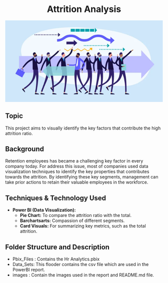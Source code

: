 <h1 align="center"> Attrition Analysis </h1>
<div align="center">
	<img src="/Images/icon.png">
</div>

## Topic
This project aims to visually identify the key factors that contribute the high attrition ratio.

## Background
Retention employees has became a challenging key factor in every company today. For address this issue, most of companies used data visualization techniques to identify the key properties
that contributes towards the attrition. By identifying these key segments, management can take prior actions to retain their valuable employees in the workforce. 

## Techniques & Technology Used
		
- **Power BI (Data Visualization):**
    - **Pie Chart:** To compare the attrition ratio with the total.
    - **Barchartsarts:** Compassion of different segments.
    - **Card Visuals:** For summarizing key metrics, such as the total attrition.
    

## Folder Structure and Description 
- Pbix_Files : Contains the Hr Analytics.pbix
- Data_Sets: This flooder contains the csv file which are used in the PowerBI report.
- images : Contain the images used in the report and README.md file.


